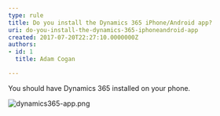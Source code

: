 ```yaml
---
type: rule
title: Do you install the Dynamics 365 iPhone/Android app?
uri: do-you-install-the-dynamics-365-iphoneandroid-app
created: 2017-07-20T22:27:10.0000000Z
authors:
- id: 1
  title: Adam Cogan

---
```




<span class='intro'> You should have Dynamics 365 installed on your phone.​<br> </span>

<dl class="image"><dt>​<img src="./dynamics365-app.png" alt="dynamics365-app.png" /></dt></dl><br>



